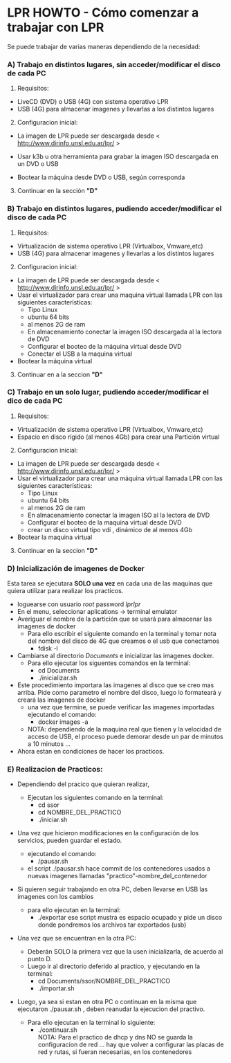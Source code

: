 # LPR HOWTO - Cómo comenzar a trabajar con LPR  

Se puede trabajar de varias maneras dependiendo de la necesidad:
### A) Trabajo en distintos lugares, sin acceder/modificar el disco de cada PC
1. Requisitos:
  - LiveCD (DVD) o USB (4G) con sistema operativo LPR
  - USB (4G) para almacenar imagenes y llevarlas a los distintos lugares   

2. Configuracion inicial:  
  - La imagen de LPR puede ser descargada desde < http://www.dirinfo.unsl.edu.ar/lpr/ >  

  - Usar k3b u otra herramienta para grabar la imagen ISO descargada en un DVD o USB

  - Bootear la máquina desde DVD o USB, según corresponda 
  
3. Continuar en la sección **"D"**  

### B) Trabajo en distintos lugares, pudiendo acceder/modificar el disco de cada PC
1. Requisitos:
  - Virtualización de sistema operativo LPR (Virtualbox, Vmware,etc)
  - USB (4G) para almacenar imagenes y llevarlas a los distintos lugares  
  
2. Configuracion inicial:  
  - La imagen de LPR puede ser descargada desde < http://www.dirinfo.unsl.edu.ar/lpr/ >  
  - Usar el virtualizador para crear una maquina virtual llamada LPR con las siguientes características:
    - Tipo Linux
    - ubuntu 64 bits
    - al menos 2G de ram
    - En almacenamiento conectar la imagen ISO descargada al la lectora de DVD
    - Configurar el booteo de la máquina virtual desde DVD
    - Conectar el USB a la maquina virtual 
  - Bootear la máquina virtual
3. Continuar en a la seccion **"D"**

### C) Trabajo en un solo lugar, pudiendo acceder/modificar el dico de cada PC
1. Requisitos:
  - Virtualización de sistema operativo LPR (Virtualbox, Vmware,etc)
  - Espacio en disco rígido (al menos 4Gb) para crear una Partición virtual

2. Configuracion inicial:  
  - La imagen de LPR puede ser descargada desde < http://www.dirinfo.unsl.edu.ar/lpr/ >
  - Usar el virtualizador para crear una máquina virtual llamada LPR con las siguientes características:
    - Tipo Linux
    - ubuntu 64 bits
    - al menos 2G de ram
    - En almacenamiento conectar la imagen ISO al la lectora de DVD
    - Configurar el booteo de la maquina virtual desde DVD
    - crear un disco virtual tipo vdi , dinámico de al menos 4Gb  
  - Bootear la maquina virtual 
  
  3. Continuar en la seccion **"D"**


### D) Inicialización de imagenes de Docker
  Esta tarea se ejecutara **SOLO una vez** en cada una de las maquinas que quiera utilizar para realizar los practicos.
  - loguearse con usuario *root* password *lprlpr*
  - En el menu, seleccionar aplications -> terminal emulator
  - Averiguar el nombre de la partición que se usará para almacenar las imagenes de docker
    - Para ello escribir el siguiente comando en la terminal y tomar nota del nombre del disco de 4G que creamos o el usb que conectamos
      - fdisk -l
  - Cambiarse al directorio *Documents* e inicializar las imagenes docker.
    - Para ello ejecutar los siguentes comandos en la terminal:
      - cd Documents
      - ./inicializar.sh
  - Este procedimiento importara las imagenes al disco que se creo mas arriba. Pide como parametro el nombre del disco, luego lo formateará y creará las imagenes de docker
    - una vez que termine, se puede verificar las imagenes importadas ejecutando el comando:
      - docker images -a
    - NOTA: dependiendo de la maquina real que tienen y la velocidad de acceso de USB, el proceso puede demorar desde un par de minutos a 10 minutos ...
  - Ahora estan en condiciones de hacer los practicos.
  
  ### E) Realizacion de Practicos:
  - Dependiendo del pracico que quieran realizar, 
    - Ejecutan los siguientes comando en la terminal:
      - cd ssor
      - cd NOMBRE_DEL_PRACTICO
      - ./iniciar.sh
    
  - Una vez que hicieron modificaciones en la configuración de los servicios, pueden guardar el estado.
    - ejecutando el comando:
      - /pausar.sh
    - el script ./pausar.sh hace commit de los contenedores usados a nuevas imagenes llamadas "practico"-nombre_del_contenedor
  - Si quieren seguir trabajando en otra PC, deben llevarse en USB las imagenes con los cambios
    - para ello ejecutan en la terminal:
      - ./exportar
      ese script mustra es espacio ocupado y pide un disco donde pondremos los archivos tar exportados (usb)

  - Una vez que se encuentran en la otra PC:
    - Deberán SOLO la primera vez que la usen inicializarla, de acuerdo al punto D. 
    - Luego ir al directorio deferido al practico, y ejecutando en la terminal:
      - cd Documents/ssor/NOMBRE_DEL_PRACTICO
      - ./importar.sh
  
  - Luego, ya sea si estan en otra PC o continuan en la misma que ejecutaron ./pausar.sh , deben reanudar la ejecucion del practivo.
    - Para ello ejecutan en la terminal lo siguiente:
      - ./continuar.sh  
  NOTA: Para el practico de dhcp y dns NO se guarda la configuracion de red ... hay que volver a configurar las placas de red y rutas, si fueran necesarias, en los contenedores





